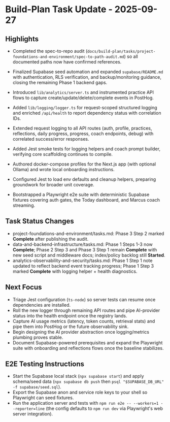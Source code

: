 # Build-Plan Task Update - 2025-09-27

## Highlights
- Completed the spec-to-repo audit (`docs/build-plan/tasks/project-foundations-and-environment/spec-to-path-audit.md`) so all documented paths now have confirmed references.
- Finalized Supabase seed automation and expanded `supabase/README.md` with authentication, RLS verification, and backup/monitoring guidance, closing the remaining Phase 1 backend gaps.
- Introduced `lib/analytics/server.ts` and instrumented practice API flows to capture create/update/delete/complete events in PostHog.
- Added `lib/logging/logger.ts` for request-scoped structured logging and enriched `/api/health` to report dependency status with correlation IDs.

 - Extended request logging to all API routes (auth, profile, practices, reflections, daily progress, progress, coach endpoints, debug) with correlated success/error responses.
- Added Jest smoke tests for logging helpers and coach prompt builder, verifying core scaffolding continues to compile.
- Authored docker-compose profiles for the Next.js app (with optional Ollama) and wrote local onboarding instructions.
- Configured Jest to load env defaults and cleanup helpers, preparing groundwork for broader unit coverage.
- Bootstrapped a Playwright e2e suite with deterministic Supabase fixtures covering auth gates, the Today dashboard, and Marcus coach streaming.
## Task Status Changes
- project-foundations-and-environment/tasks.md: Phase 3 Step 2 marked **Complete** after publishing the audit.
- data-and-backend-infrastructure/tasks.md: Phase 1 Steps 1-3 now **Complete**; Phase 2 Step 3 and Phase 3 Step 1 remain **Complete** with new seed script and middleware docs; index/policy backlog still **Started**.
- analytics-observability-and-security/tasks.md: Phase 1 Step 1 note updated to reflect backend event tracking progress; Phase 1 Step 3 marked **Complete** with logging helper + health diagnostics.

## Next Focus
- Triage Jest configuration (`ts-node`) so server tests can resume once dependencies are installed.
- Roll the new logger through remaining API routes and pipe AI-provider status into the health endpoint once the registry lands.
- Capture AI usage metrics (latency, token counts, retrieval stats) and pipe them into PostHog or the future observability sink.
- Begin designing the AI provider abstraction once logging/metrics plumbing proves stable.
- Document Supabase-powered prerequisites and expand the Playwright suite with onboarding and reflections flows once the baseline stabilizes.

## E2E Testing Instructions
- Start the Supabase local stack (`npx supabase start`) and apply schema/seed data (`npx supabase db push` then `psql "$SUPABASE_DB_URL" -f supabase/seed.sql`).
- Export the Supabase anon and service role keys to your shell so Playwright can seed fixtures.
- Run the application server and tests with `npm run e2e -- --workers=1 --reporter=line` (the config defaults to `npm run dev` via Playwright's web server integration).
